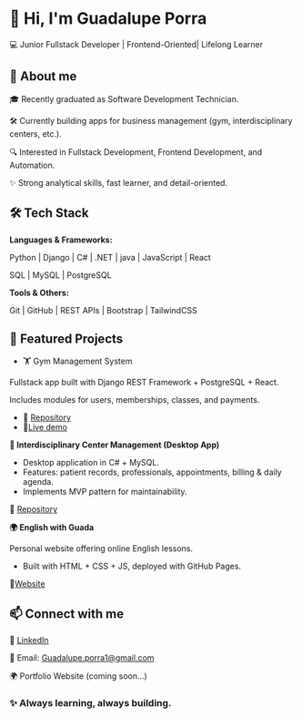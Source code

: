# 👋 Hi, I'm Guadalupe Porra

💻 Junior Fullstack Developer | Frontend-Oriented| Lifelong Learner

## 🚀 About me

🎓 Recently graduated as Software Development Technician.

🛠 Currently building apps for business management (gym, interdisciplinary centers, etc.).

🔍 Interested in Fullstack Development, Frontend Development, and Automation.

✨ Strong analytical skills, fast learner, and detail-oriented.

## 🛠 Tech Stack

**Languages & Frameworks:**

Python | Django | C# | .NET | java | JavaScript | React 

SQL | MySQL | PostgreSQL

**Tools & Others:**

Git | GitHub | REST APIs | Bootstrap | TailwindCSS

## 📂 Featured Projects
* 🏋️ Gym Management System

Fullstack app built with Django REST Framework + PostgreSQL + React.

Includes modules for users, memberships, classes, and payments.

* 🔗 [Repository](https://github.com/GuadalupePorra/Gym-Management-System)
* 🚀[Live demo](https://zeus-gym.railway.app)

**🏥 Interdisciplinary Center Management (Desktop App)**

- Desktop application in C# + MySQL.
- Features: patient records, professionals, appointments, billing & daily agenda.
- Implements MVP pattern for maintainability.

🔗 [Repository](https://github.com/GuadalupePorra/Sistema-Centro-Interdisciplinario)

**🌍 English with Guada**

Personal website offering online English lessons.

- Built with HTML + CSS + JS, deployed with GitHub Pages.

🔗[Website](https://guadalupeporra.github.io/English-with-Guada/)

## 📫 Connect with me

💼 [LinkedIn](https://www.linkedin.com/in/guadalupeporra)

📧 Email: Guadalupe.porra1@gmail.com

🌍 Portfolio Website (coming soon...)

### ✨ Always learning, always building.
